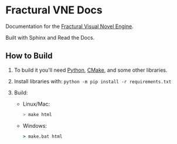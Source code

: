 # Fractural VNE Docs

Documentation for the [Fractural Visual Novel Engine]("https://github.com/Fractural/FracturalVisualNovelEngine").

Built with Sphinx and Read the Docs.

## How to Build
1. To build it you'll need [Python](https://www.python.org/downloads/), [CMake]("https://cmake.org/install/"), and some other libraries.

2. Install libraries with:
    `python -m pip install -r requirements.txt`

3. Build:
    - Linux/Mac:
        ```bash
        > make html
        ```
    - Windows:
        ```bat
        > make.bat html
        ```